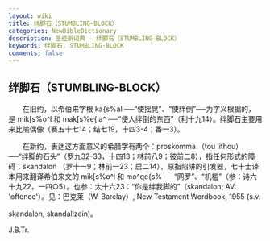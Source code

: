 ```yaml
---
layout: wiki
title: 绊脚石（STUMBLING-BLOCK）
categories: NewBibleDictionary
description: 圣经新词典 - 绊脚石（STUMBLING-BLOCK）
keywords: 绊脚石, STUMBLING-BLOCK
comments: false
---
```


## 绊脚石（STUMBLING-BLOCK）

　　在旧约，以希伯来字根 ka{s%al ──“使摇晃”、“使绊倒”──为字义根据的，是 mik[s%o^l 和 mak[s%e{la^ ──“使人绊倒的东西”（利十九14）。绊脚石主要用来比喻偶像（赛五十七14；结七19，十四3-4；番一3）。

　　在新约，表达这方面意义的希腊字有两个：proskomma （tou lithou）──“绊脚的石头”（罗九32-33，十四13；林前八9；彼前二8），指任何形式的障碍；skandalon （罗十一9；林前一23；启二14），原指陷阱的引发器，七十士译本用来翻译希伯来文的 mik[s%o^l 和 mo^qe{s% ──“网罗”、“机槛”（参：诗六十九22，一四○5）。也参：太十六23：“你是绊我脚的”（skandalon; AV: 'offence'）。见：巴克莱（W. Barclay）, New Testament Wordbook, 1955 (s.v.

skandalon, skandalizein)。

J.B.Tr.








